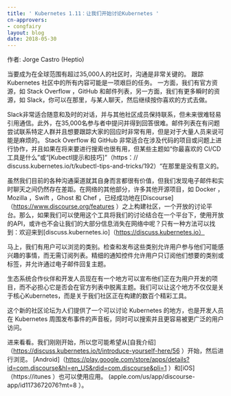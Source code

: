 ```yaml
---
title: ' Kubernetes 1.11：让我们开始讨论Kubernetes '
cn-approvers:
- congfairy
layout: blog
date: 2018-05-30
---
```


<!--   

Author: Jorge Castro (Heptio)

-->

作者: Jorge Castro (Heptio)

<!-- 

Communication is key when it comes to engaging a community of over 35,000 people in a global and remote environment. Keeping track of everything in the Kubernetes community can be an overwhelming task. On one hand we have our official resources, like Stack Overflow, GitHub, and the mailing lists, and on the other we have more ephemeral resources like Slack, where you can hop in, chat with someone, and then go on your merry way. 

-->

当要成为在全球范围有超过35,000人的社区时，沟通是非常关键的。 跟踪 Kubernetes 社区中的所有内容可能是一项艰巨的任务。 一方面，我们有官方资源，如 Stack Overflow ，GitHub 和邮件列表，另一方面，我们有更多瞬时的资源，如 Slack，你可以在那里，与某人聊天，然后继续按你喜欢的方式去做。

<!--
Slack is great for casual and timely conversations and keeping up with other community members, but communication can't be easily referenced in the future. Plus it can be hard to raise your hand in a room filled with 35,000 participants and find a voice. Mailing lists are useful when trying to reach a specific group of people with a particular ask and want to keep track of responses on the thread, but can be daunting with a large amount of people. Stack Overflow and GitHub are ideal for collaborating on projects or questions that involve code and need to be searchable in the future, but certain topics like "What's your favorite CI/CD tool" or "Kubectl tips and tricks" are offtopic there.
-->

Slack非常适合随意和及时的对话，并与其他社区成员保持联系，但未来很难轻易引用通信。此外，在35,000名参与者中提问并得到回答很难。邮件列表在有问题尝试联系特定人群并且想要跟踪大家的回应时非常有用，但是对于大量人员来说可能是麻烦的。 Stack Overflow 和 GitHub 非常适合在涉及代码的项目或问题上进行协作，并且如果在将来要进行搜索也很有用，但某些主题如“你最喜欢的 CI/CD 工具是什么”或“[Kubectl提示和技巧]”（https：// discuss.kubernetes.io/t/kubectl-tips-and-tricks/192）“在那里是没有意义的。

<!--

While our current assortment of communication channels are valuable in their own rights, we found that there was still a gap between email and real time chat. Across the rest of the web, many other open source projects like Docker, Mozilla, Swift, Ghost, and Chef have had success building communities on top of Discourse, an open source discussion platform. So what if we could use this tool to bring our discussions together under a modern roof, with an open API, and perhaps not let so much of our information fade into the ether? There's only one way to find out: Welcome to discuss.kubernetes.io

-->

虽然我们目前的各种沟通渠道就其自身而言都很有价值，但我们发现电子邮件和实时聊天之间仍然存在差距。在网络的其他部分，许多其他开源项目，如 Docker ， Mozilla ，Swift ，Ghost 和 Chef ，已经成功地在[Discourse]（https://www.discourse.org/features ）之上构建社区，一个开放的讨论平台。那么，如果我们可以使用这个工具将我们的讨论结合在一个平台下，使用开放的API，或许也不会让我们的大部分信息消失在网络中呢？只有一种方法可以找到：欢迎来到[discuss.kubernetes.io]（https://discuss.kubernetes.io）



<!--
Right off the bat we have categories that users can browse. Checking and posting in these categories allow users to participate in things they might be interested in without having to commit to subscribing to a list. Granular notification controls allow the users to subscribe to just the category or tag they want, and allow for responding to topics via email. 
-->

马上，我们有用户可以浏览的类别。检查和发布这些类别允许用户参与他们可能感兴趣的事情，而无需订阅列表。精细的通知控件允许用户只订阅他们想要的类别或标签，并允许通过电子邮件回复主题。

<!--
Ecosystem partners and developers now have a place where they can announce projects that they're working on to users without wondering if it would be offtopic on an official list. We can make this place be not just about core Kubernetes, but about the hundreds of wonderful tools our community is building. 
-->

生态系统合作伙伴和开发人员现在有一个地方可以宣布他们正在为用户开发的项目，而不必担心它是否会在官方列表中脱离主题。我们可以让这个地方不仅仅是关于核心Kubernetes，而是关于我们社区正在构建的数百个精彩工具。

<!--
This new community forum gives people a place to go where they can discuss Kubernetes, and a sounding board for developers to make announcements of things happening around Kubernetes, all while being searchable and easily accessible to a wider audience. 

Hop in and take a look. We're just getting started, so you might want to begin by introducing yourself and then browsing around. Apps are also available for Android and iOS.  

-->

这个新的社区论坛为人们提供了一个可以讨论 Kubernetes 的地方，也是开发人员在 Kubernetes 周围发布事件的声音板，同时可以搜索并且更容易被更广泛的用户访问。

进来看看。我们刚刚开始，所以您可能希望从[自我介绍]（https://discuss.kubernetes.io/t/introduce-yourself-here/56 ）开始，然后进行浏览。 [Android]（https://play.google.com/store/apps/details?id=com.discourse&hl=en_US&rdid=com.discourse&pli=1 ）和[iOS]（https://itunes ）也可以使用应用。 (apple.com/us/app/discourse-app/id1173672076?mt=8 ）。
